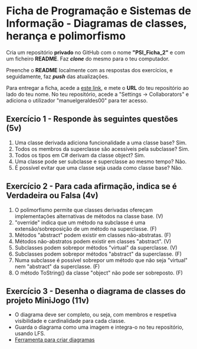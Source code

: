 # Ficha de Programação e Sistemas de Informação - Diagramas de classes, herança e polimorfismo

Cria um repositório **privado** no GitHub com o nome **"PSI_Ficha_2"** e com um ficheiro **README**. Faz ***clone*** do mesmo para o teu computador.

Preenche o **README** localmente com as respostas dos exercícios, e seguidamente, faz ***push*** das atualizações.

Para entregar a ficha, acede a [este link](https://docs.google.com/spreadsheets/d/1DrdGnICVAA8q9bs9_LAURFKoReAO7jJGB8qqvUWacL0/edit?usp=sharing), e mete o **URL** do teu repositório ao lado do teu nome.
No teu repositório, acede a "Settings -> Collaborators" e adiciona o utilizador "manuelgeraldes00" para ter acesso.

## Exercício 1 - Responde às seguintes questões (5v)

1. Uma classe derivada adiciona funcionalidade a uma classe base?
Sim.
2. Todos os membros da superclasse são acessíveis pela subclasse?
Sim. 
3. Todos os tipos em C# derivam da classe object?
Sim.
4. Uma classe pode ser subclasse e superclasse ao mesmo tempo?
Não.
5. É possível evitar que uma classe seja usada como classe base?
Não. 


## Exercício 2 - Para cada afirmação, indica se é **Verdadeira** ou **Falsa** (4v)

1. O polimorfismo permite que classes derivadas ofereçam implementações alternativas de métodos na classe base.  (V)
2. "override" indica que um método na subclasse é uma extensão/sobreposição de um método na superclasse.  (F)
3. Métodos "abstract" podem existir em classes não-abstratas.   (F)
4. Métodos não-abstratos podem existir em classes "abstract".  (V)
5. Subclasses podem sobrepor métodos "virtual" da superclasse.  (V)
6. Subclasses podem sobrepor métodos "abstract" da superclasse.  (F)
7. Numa subclasse é possível sobrepor um método que não seja "virtual" nem "abstract" da superclasse.  (F)
8. O método ToString() da classe "object" não pode ser sobreposto.   (F) 

## Exercício 3 - Desenha o diagrama de classes do projeto **MiniJogo** (11v)

- O diagrama deve ser completo, ou seja, com membros e respetiva visibilidade e cardinalidade para cada classe.
- Guarda o diagrama como uma imagem e integra-o no teu repositório, usando LFS.
- [Ferramenta para criar diagramas](https://app.diagrams.net)
